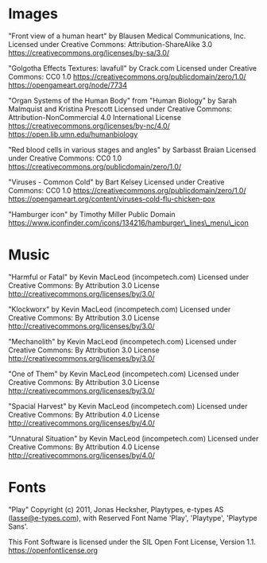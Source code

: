 # Images

"Front view of a human heart" by Blausen Medical Communications, Inc.
Licensed under Creative Commons: Attribution-ShareAlike 3.0
https://creativecommons.org/licenses/by-sa/3.0/

"Golgotha Effects Textures: lavafull" by Crack.com
Licensed under Creative Commons: CC0 1.0
https://creativecommons.org/publicdomain/zero/1.0/
https://opengameart.org/node/7734

"Organ Systems of the Human Body"
from "Human Biology" by Sarah Malmquist and Kristina Prescott
Licensed under Creative Commons: Attribution-NonCommercial 4.0 International License
https://creativecommons.org/licenses/by-nc/4.0/
https://open.lib.umn.edu/humanbiology

"Red blood cells in various stages and angles" by Sarbasst Braian
Licensed under Creative Commons: CC0 1.0
https://creativecommons.org/publicdomain/zero/1.0/

"Viruses - Common Cold" by Bart Kelsey
Licensed under Creative Commons: CC0 1.0
https://creativecommons.org/publicdomain/zero/1.0/
https://opengameart.org/content/viruses-cold-flu-chicken-pox

"Hamburger icon" by Timothy Miller
Public Domain
https://www.iconfinder.com/icons/134216/hamburger\_lines\_menu\_icon

# Music

"Harmful or Fatal" by Kevin MacLeod (incompetech.com)
Licensed under Creative Commons: By Attribution 3.0 License
http://creativecommons.org/licenses/by/3.0/

"Klockworx" by Kevin MacLeod (incompetech.com)
Licensed under Creative Commons: By Attribution 3.0 License
http://creativecommons.org/licenses/by/3.0/

"Mechanolith" by Kevin MacLeod (incompetech.com)
Licensed under Creative Commons: By Attribution 3.0 License
http://creativecommons.org/licenses/by/3.0/

"One of Them" by Kevin MacLeod (incompetech.com)
Licensed under Creative Commons: By Attribution 3.0 License
http://creativecommons.org/licenses/by/3.0/

"Spacial Harvest" by Kevin MacLeod (incompetech.com)
Licensed under Creative Commons: By Attribution 4.0 License
http://creativecommons.org/licenses/by/4.0/

"Unnatural Situation" by Kevin MacLeod (incompetech.com)
Licensed under Creative Commons: By Attribution 4.0 License
http://creativecommons.org/licenses/by/4.0/

# Fonts

"Play"
Copyright (c) 2011, Jonas Hecksher, Playtypes, e-types AS (lasse@e-types.com),
with Reserved Font Name 'Play', 'Playtype', 'Playtype Sans'.

This Font Software is licensed under the SIL Open Font License, Version 1.1.
https://openfontlicense.org

